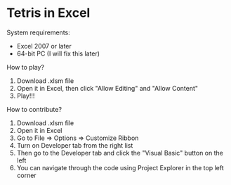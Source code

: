 # Tetris in Excel

System requirements:
* Excel 2007 or later
* 64-bit PC (I will fix this later)

How to play?
1. Download .xlsm file
2. Open it in Excel, then click "Allow Editing" and "Allow Content"
3. Play!!!

How to contribute?
1. Download .xlsm file
2. Open it in Excel
3. Go to File => Options => Customize Ribbon
4. Turn on Developer tab from the right list
5. Then go to the Developer tab and click the "Visual Basic" button on the left
6. You can navigate through the code using Project Explorer in the top left corner
